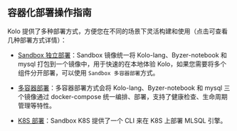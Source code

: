## 容器化部署操作指南

Kolo 提供了多种部署方式，方便您在不同的场景下灵活构建和使用（点击可查看几种部署方式详情）：

  - [Sandbox 独立部署](./containerized_deployment/sandbox-standalone.md)：Sandbox 镜像统一将 Kolo-lang、Byzer-notebook 和 mysql 打包到一个镜像中，用于快速的在本地体验 Kolo，如果您需要将多个组件分开部署，可以使用 `Sandbox 多容器部署`方式。

  - [多容器部署](./containerized_deployment/muti-continer.md)：多容器部署方式会将 Kolo-lang、Byzer-notebook 和 mysql 三个镜像通过 docker-compose 统一编排、部署，支持了健康检查、生命周期管理等特性。

  - [K8S 部署](./containerized_deployment/K8S-deployment.md)：Sandbox K8S 提供了一个 CLI 来在 K8S 上部署 MLSQL 引擎。
